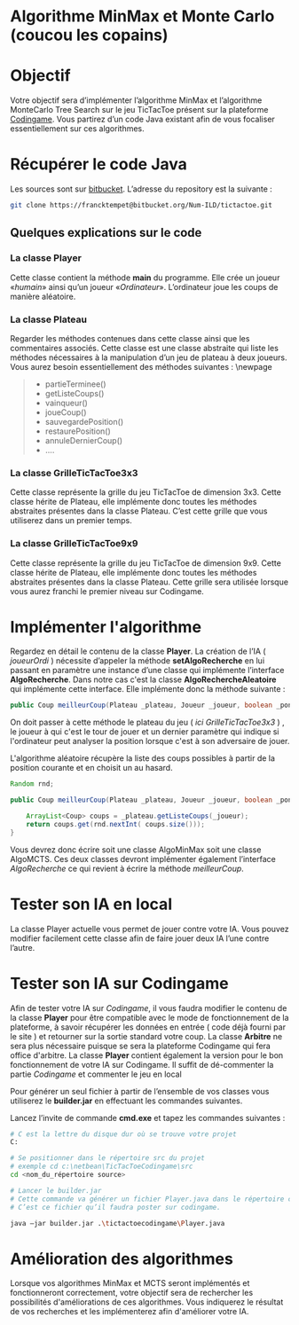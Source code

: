 # Algorithme MinMax et Monte Carlo (coucou les copains)
# Objectif

Votre objectif sera d’implémenter l’algorithme MinMax et l’algorithme MonteCarlo Tree Search sur le jeu TicTacToe présent sur la plateforme [Codingame](https://www.codingame.com/start). Vous partirez d’un code Java existant afin de vous focaliser essentiellement sur ces algorithmes. 

# Récupérer le code Java

Les sources sont sur [bitbucket](www.bitbucket.org). L’adresse du repository est la suivante :

```bash
git clone https://francktempet@bitbucket.org/Num-ILD/tictactoe.git
```

## Quelques explications sur le code

### La classe Player

Cette classe contient la méthode **main** du programme. Elle crée un joueur «*humain*» ainsi qu’un joueur «*Ordinateur*». L’ordinateur joue les coups de manière aléatoire.   

### La classe Plateau

Regarder les méthodes contenues dans cette classe ainsi que les commentaires associés. Cette classe est une classe abstraite qui liste les méthodes nécessaires à la manipulation d’un jeu de plateau à deux joueurs. Vous aurez besoin essentiellement des méthodes suivantes :
\newpage

>- partieTerminee()
>- getListeCoups()
>- vainqueur()
>- joueCoup()
>- sauvegardePosition()
>- restaurePosition()
>- annuleDernierCoup()
>- ….


### La classe GrilleTicTacToe3x3

Cette classe représente la grille du jeu TicTacToe de dimension 3x3. Cette classe hérite de Plateau, elle implémente donc toutes les méthodes abstraites présentes dans la classe Plateau. C’est cette grille que vous utiliserez dans un premier temps.

### La classe GrilleTicTacToe9x9

Cette classe représente la grille du jeu TicTacToe de dimension 9x9. Cette classe hérite de Plateau, elle implémente donc toutes les méthodes abstraites présentes dans la classe Plateau. Cette grille sera utilisée lorsque vous aurez franchi le premier niveau sur Codingame.

# Implémenter l'algorithme

Regardez en détail le contenu de la classe **Player**. La création de l’IA ( *joueurOrdi* ) nécessite  d’appeler la méthode **setAlgoRecherche** en lui passant en paramètre une instance d’une classe qui implémente l’interface **AlgoRecherche**. Dans notre cas c'est la classe **AlgoRechercheAleatoire** qui implémente cette interface. Elle implémente donc la méthode suivante :

```java
public Coup meilleurCoup(Plateau _plateau, Joueur _joueur, boolean _ponder)
```

On doit passer à cette méthode le plateau du jeu ( *ici GrilleTicTacToe3x3* ) , le joueur à qui c'est le tour de jouer et un dernier paramètre qui indique si l'ordinateur peut analyser la position lorsque c'est à son adversaire de jouer.

L'algorithme aléatoire récupère la liste des coups possibles à partir de la position courante et en choisit un au hasard.

```java
Random rnd;

public Coup meilleurCoup(Plateau _plateau, Joueur _joueur, boolean _ponder) {    

    ArrayList<Coup> coups = _plateau.getListeCoups(_joueur);   
    return coups.get(rnd.nextInt( coups.size()));
}
```


Vous devrez donc écrire soit une classe AlgoMinMax soit une classe AlgoMCTS. Ces deux classes devront implémenter également l’interface *AlgoRecherche* ce qui revient à écrire la méthode *meilleurCoup*.



# Tester son IA en local

La classe Player actuelle vous permet de jouer contre votre IA. Vous pouvez  modifier facilement cette classe afin de faire jouer deux IA l’une contre l’autre.

# Tester son IA sur Codingame

Afin de tester votre IA sur *Codingame*, il vous faudra modifier le contenu de la classe **Player** pour être compatible avec le mode de fonctionnement de la plateforme, à savoir récupérer les données en entrée ( code déjà fourni par le site ) et retourner sur la sortie standard votre coup. La classe **Arbitre** ne sera plus nécessaire puisque se sera la plateforme Codingame qui fera office d'arbitre.  La classe **Player** contient également la version pour le bon fonctionnement de votre IA sur Codingame. Il suffit de dé-commenter la partie *Codingame* et commenter le jeu en local


Pour générer un seul fichier à partir de l’ensemble de vos classes  vous utiliserez le **builder.jar** en effectuant les commandes suivantes.

Lancez l’invite de commande **cmd.exe** et  tapez les commandes suivantes :
```bash 
# C est la lettre du disque dur où se trouve votre projet 
C: 

# Se positionner dans le répertoire src du projet
# exemple cd c:\netbean\TicTacToeCodingame\src
cd <nom_du_répertoire source>  

# Lancer le builder.jar
# Cette commande va générer un fichier Player.java dans le répertoire courant.
# C’est ce fichier qu’il faudra poster sur codingame.

java –jar builder.jar .\tictactoecodingame\Player.java 
```
# Amélioration des algorithmes

Lorsque vos algorithmes MinMax et MCTS seront implémentés et fonctionneront correctement, votre objectif sera de rechercher les possibilités d'améliorations de ces algorithmes. Vous indiquerez le résultat de vos recherches et les implémenterez afin d'améliorer votre IA.



